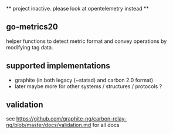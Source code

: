** project inactive. please look at opentelemetry instead **
## go-metrics20

helper functions to detect metric format and convey operations by modifying tag data. 

## supported implementations

* graphite (in both legacy (~statsd) and carbon 2.0 format)
* later maybe more for other systems / structures / protocols ?

## validation

see https://github.com/graphite-ng/carbon-relay-ng/blob/master/docs/validation.md for all docs
